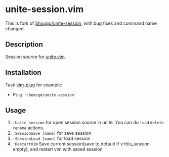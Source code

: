 unite-session.vim
=================

This is fork of [Shougo/unite-session](https://github.com/Shougo/unite-session), with bug fixes and command name
changed.

Description
-----------
Session source for [unite.vim](https://github.com/shougo/unite.vim).

Installation
------------

Task [vim-plug](https://github.com/junegunn/vim-plug) for example:

  *  `Plug 'chemzqm/unite-session'`

Usage
--------

1. `:Unite session` for open session source in unite.
    You can do `load` `delete` `rename` actions.
2. `:SessionSave [name]` for save session
3. `:SessionLoad [name]` for load session
4. `:RestartVim` Save current session(save to default if v:this_session empty),
   and restart vim with saved session


